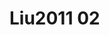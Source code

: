 <a name="material" />

# Liu2011 02
<script type="application/ld+json">
  {
    "@context": "https://schema.org/",
    "@type": "ChemicalSubstance",
    "http://purl.org/dc/terms/conformsTo":
      {
        "@type": "CreativeWork",
        "@id": "https://bioschemas.org/profiles/ChemicalSubstance/0.4-RELEASE/"
      },
    "@id": "https://egonw.github.io/nanowiki/nanowiki94.html#material",
    "name": "Liu2011 02",
    "sameAs: "http://127.0.0.1/mediawiki/index.php/Special:URIResolver/Liu2011_02"
  }
</script>

